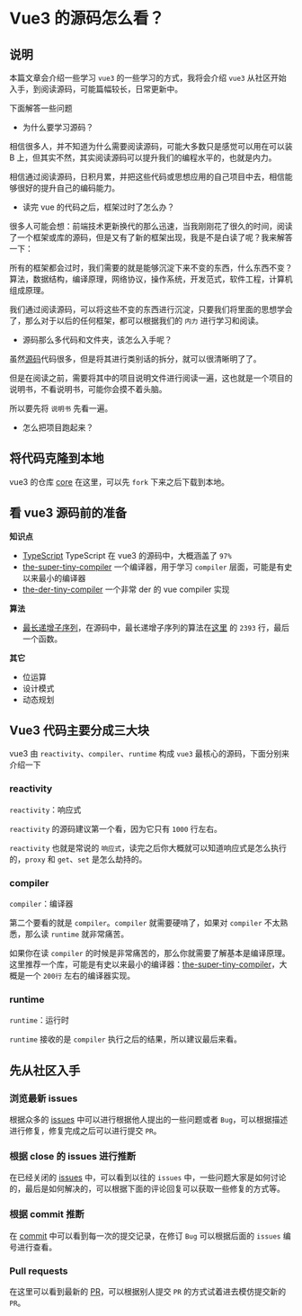 # Vue3 的源码怎么看？

## 说明

本篇文章会介绍一些学习 `vue3` 的一些学习的方式，我将会介绍 `vue3` 从社区开始入手，到阅读源码，可能篇幅较长，日常更新中。

下面解答一些问题

- 为什么要学习源码？

相信很多人，并不知道为什么需要阅读源码，可能大多数只是感觉可以用在可以装 B 上，但其实不然，其实阅读源码可以提升我们的编程水平的，也就是内力。

相信通过阅读源码，日积月累，并把这些代码或思想应用的自己项目中去，相信能够很好的提升自己的编码能力。

- 读完 vue 的代码之后，框架过时了怎么办？

很多人可能会想：前端技术更新换代的那么迅速，当我刚刚花了很久的时间，阅读了一个框架或库的源码，但是又有了新的框架出现，我是不是白读了呢？我来解答一下：

所有的框架都会过时，我们需要的就是能够沉淀下来不变的东西，什么东西不变？算法，数据结构，编译原理，网络协议，操作系统，开发范式，软件工程，计算机组成原理。

我们通过阅读源码，可以将这些不变的东西进行沉淀，只要我们将里面的思想学会了，那么对于以后的任何框架，都可以根据我们的 `内力` 进行学习和阅读。

- 源码那么多代码和文件夹，该怎么入手呢？

虽然[源码](https://github.com/vuejs/core)代码很多，但是将其进行类别话的拆分，就可以很清晰明了了。

但是在阅读之前，需要将其中的项目说明文件进行阅读一遍，这也就是一个项目的说明书，不看说明书，可能你会摸不着头脑。

所以要先将 `说明书` 先看一遍。

- 怎么把项目跑起来？

## 将代码克隆到本地

vue3 的仓库 [core](https://github.com/vuejs/core) 在这里，可以先 `fork` 下来之后下载到本地。

## 看 vue3 源码前的准备

**知识点**

- [TypeScript](https://www.tslang.cn/index.html) TypeScript 在 vue3 的源码中，大概涵盖了 `97%`
- [the-super-tiny-compiler](https://github.com/Tyh2001/the-super-tiny-compilerr) 一个编译器，用于学习 `compiler` 层面，可能是有史以来最小的编译器
- [the-der-tiny-compiler](https://github.com/Tyh2001/the-der-tiny-compiler) 一个非常 der 的 vue compiler 实现

**算法**

- [最长递增子序列](https://leetcode-cn.com/problems/longest-increasing-subsequence/)，在源码中，最长递增子序列的算法在[这里](https://github.com/Tyh2001/core/blob/main/packages/runtime-core/src/renderer.ts) 的 `2393` 行，最后一个函数。

**其它**

- 位运算
- 设计模式
- 动态规划

## Vue3 代码主要分成三大块

vue3 由 `reactivity`、`compiler`、`runtime` 构成 `vue3` 最核心的源码，下面分别来介绍一下

### reactivity

`reactivity`：响应式

`reactivity` 的源码建议第一个看，因为它只有 `1000` 行左右。

`reactivity` 也就是常说的 `响应式`，读完之后你大概就可以知道响应式是怎么执行的，`proxy` 和 `get`、`set` 是怎么劫持的。

### compiler

`compiler`：编译器

第二个要看的就是 `compiler`。`compiler` 就需要硬啃了，如果对 `compiler` 不太熟悉，那么读 `runtime` 就非常痛苦。

如果你在读 `compiler` 的时候是非常痛苦的，那么你就需要了解基本是编译原理。这里推荐一个库，可能是有史以来最小的编译器：[the-super-tiny-compiler](https://github.com/jamiebuilds/the-super-tiny-compiler)，大概是一个 `200行` 左右的编译器实现。

### runtime

`runtime`：运行时

`runtime` 接收的是 `compiler` 执行之后的结果，所以建议最后来看。

## 先从社区入手

### 浏览最新 issues

根据众多的 [issues](https://github.com/vuejs/core/issues) 中可以进行根据他人提出的一些问题或者 `Bug`，可以根据描述进行修复，修复完成之后可以进行提交 `PR`。

### 根据 close 的 issues 进行推断

在已经关闭的 [issues](https://github.com/vuejs/core/issues?q=is%3Aissue+is%3Aclosed) 中，可以看到以往的 `issues` 中，一些问题大家是如何讨论的，最后是如何解决的，可以根据下面的评论回复可以获取一些修复的方式等。

### 根据 commit 推断

在 [commit](https://github.com/vuejs/core/commits/main) 中可以看到每一次的提交记录，在修订 `Bug` 可以根据后面的 `issues` 编号进行查看。

### Pull requests

在这里可以看到最新的 [PR](https://github.com/vuejs/core/pulls)，可以根据别人提交 `PR` 的方式试着进去模仿提交新的 `PR`。
